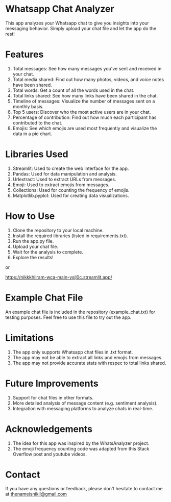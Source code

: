 # Whatsapp Chat Analyzer
This app analyzes your Whatsapp chat to give you insights into your messaging behavior. Simply upload your chat file and let the app do the rest!

# Features
1. Total messages: See how many messages you've sent and received in your chat.
2. Total media shared: Find out how many photos, videos, and voice notes have been shared.
3. Total words: Get a count of all the words used in the chat.
4. Total links shared: See how many links have been shared in the chat.
5. Timeline of messages: Visualize the number of messages sent on a monthly basis.
6. Top 5 users: Discover who the most active users are in your chat.
7. Percentage of contribution: Find out how much each participant has contributed to the chat.
8. Emojis: See which emojis are used most frequently and visualize the data in a pie chart.

# Libraries Used

1. Streamlit: Used to create the web interface for the app.
2. Pandas: Used for data manipulation and analysis.
3. Urlextract: Used to extract URLs from messages.
4. Emoji: Used to extract emojis from messages.
5. Collections: Used for counting the frequency of emojis.
6. Matplotlib.pyplot: Used for creating data visualizations.

# How to Use
1. Clone the repository to your local machine.
2. Install the required libraries (listed in requirements.txt).
3. Run the app.py file.
4. Upload your chat file.
5. Wait for the analysis to complete.
6. Explore the results!

or

https://nikkkhilram-wca-main-ysjl0c.streamlit.app/

# Example Chat File
An example chat file is included in the repository (example_chat.txt) for testing purposes. Feel free to use this file to try out the app.

# Limitations
1. The app only supports Whatsapp chat files in .txt format.
2. The app may not be able to extract all links and emojis from messages.
3. The app may not provide accurate stats with respec to total links shared.

# Future Improvements
1. Support for chat files in other formats.
2. More detailed analysis of message content (e.g. sentiment analysis).
3. Integration with messaging platforms to analyze chats in real-time.

# Acknowledgements

1. The idea for this app was inspired by the WhatsAnalyzer project.
2. The emoji frequency counting code was adapted from this Stack Overflow post and youtube videos.

# Contact

If you have any questions or feedback, please don't hesitate to contact me at thenameisnikil@gmail.com
